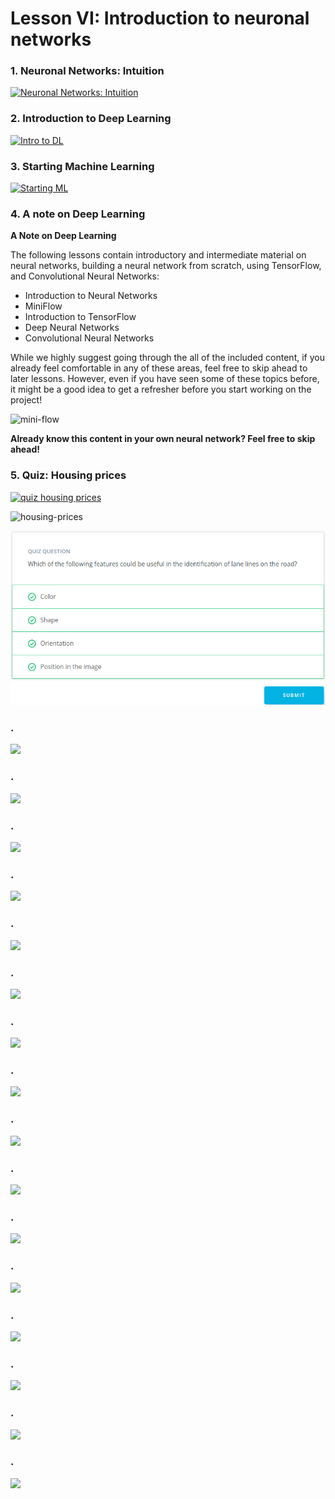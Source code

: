 # Lesson VI: Introduction to neuronal networks

### 1. Neuronal Networks: Intuition

[![Neuronal Networks: Intuition](http://img.youtube.com/vi/UKEIHK5IifI/0.jpg)](https://youtu.be/UKEIHK5IifI "Neuronal Networks: Intuition")

### 2. Introduction to Deep Learning

[![Intro to DL](http://img.youtube.com/vi/uyLRFMI4HkA/0.jpg)](https://youtu.be/uyLRFMI4HkA "Intro to DL")

### 3. Starting Machine Learning

[![Starting ML](http://img.youtube.com/vi/UIycORUrPww/0.jpg)](https://youtu.be/UIycORUrPww "Starting ML")

### 4. A note on Deep Learning

**A Note on Deep Learning**

The following lessons contain introductory and intermediate material on neural networks, building a neural network from 
scratch, using TensorFlow, and Convolutional Neural Networks:

* Introduction to Neural Networks
* MiniFlow
* Introduction to TensorFlow
* Deep Neural Networks
* Convolutional Neural Networks

While we highly suggest going through the all of the included content, if you already feel comfortable in any of these 
areas, feel free to skip ahead to later lessons. However, even if you have seen some of these topics before, it might be 
a good idea to get a refresher before you start working on the project!

![mini-flow](https://s3.amazonaws.com/video.udacity-data.com/topher/2018/March/5ab2ed48_1-4-introduction-to-neural-networks2x/1-4-introduction-to-neural-networks2x.jpg)

**Already know this content in your own neural network? Feel free to skip ahead!**

### 5. Quiz: Housing prices

[![quiz housing prices](http://img.youtube.com/vi/8CSBiVKu35Q/0.jpg)](https://youtu.be/8CSBiVKu35Q "quiz housing prices")

![housing-prices](https://d17h27t6h515a5.cloudfront.net/topher/2017/November/5a0a88f8_house/house.png)

![alt text](https://raw.githubusercontent.com/swoldetsadick/sdce/master/Lessons/images/03_01.PNG)

### .

[![](http://img.youtube.com/vi//0.jpg)]( "")

### .

[![](http://img.youtube.com/vi//0.jpg)]( "")

### .

[![](http://img.youtube.com/vi//0.jpg)]( "")

### .

[![](http://img.youtube.com/vi//0.jpg)]( "")

### .

[![](http://img.youtube.com/vi//0.jpg)]( "")

### .

[![](http://img.youtube.com/vi//0.jpg)]( "")

### .

[![](http://img.youtube.com/vi//0.jpg)]( "")

### .

[![](http://img.youtube.com/vi//0.jpg)]( "")

### .

[![](http://img.youtube.com/vi//0.jpg)]( "")

### .

[![](http://img.youtube.com/vi//0.jpg)]( "")

### .

[![](http://img.youtube.com/vi//0.jpg)]( "")

### .

[![](http://img.youtube.com/vi//0.jpg)]( "")

### .

[![](http://img.youtube.com/vi//0.jpg)]( "")

### .

[![](http://img.youtube.com/vi//0.jpg)]( "")

### .

[![](http://img.youtube.com/vi//0.jpg)]( "")

### .

[![](http://img.youtube.com/vi//0.jpg)]( "")